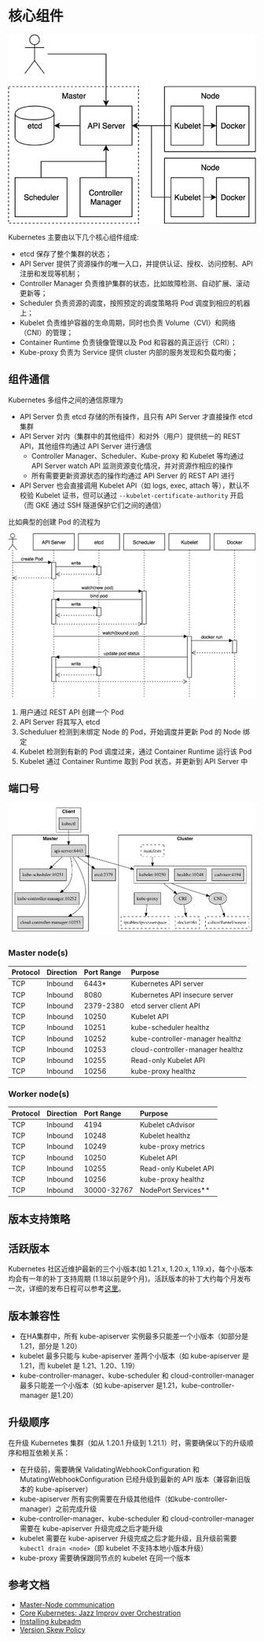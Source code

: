 # 核心组件

![components](../../.gitbook/assets/components%20%2811%29.png)

Kubernetes 主要由以下几个核心组件组成:

* etcd 保存了整个集群的状态；
* API Server 提供了资源操作的唯一入口，并提供认证、授权、访问控制、API 注册和发现等机制；
* Controller Manager 负责维护集群的状态，比如故障检测、自动扩展、滚动更新等；
* Scheduler 负责资源的调度，按照预定的调度策略将 Pod 调度到相应的机器上；
* Kubelet 负责维护容器的生命周期，同时也负责 Volume（CVI）和网络（CNI）的管理；
* Container Runtime 负责镜像管理以及 Pod 和容器的真正运行（CRI）；
* Kube-proxy 负责为 Service 提供 cluster 内部的服务发现和负载均衡；

## 组件通信

Kubernetes 多组件之间的通信原理为

* API Server 负责 etcd 存储的所有操作，且只有 API Server 才直接操作 etcd 集群
* API Server 对内（集群中的其他组件）和对外（用户）提供统一的 REST API，其他组件均通过 API Server 进行通信
  * Controller Manager、Scheduler、Kube-proxy 和 Kubelet 等均通过 API Server watch API 监测资源变化情况，并对资源作相应的操作
  * 所有需要更新资源状态的操作均通过 API Server 的 REST API 进行
* API Server 也会直接调用 Kubelet API（如 logs, exec, attach 等），默认不校验 Kubelet 证书，但可以通过 `--kubelet-certificate-authority` 开启（而 GKE 通过 SSH 隧道保护它们之间的通信）

比如典型的创建 Pod 的流程为

![](../../.gitbook/assets/workflow%20%281%29.png)

1. 用户通过 REST API 创建一个 Pod
2. API Server 将其写入 etcd
3. Scheduluer 检测到未绑定 Node 的 Pod，开始调度并更新 Pod 的 Node 绑定
4. Kubelet 检测到有新的 Pod 调度过来，通过 Container Runtime 运行该 Pod
5. Kubelet 通过 Container Runtime 取到 Pod 状态，并更新到 API Server 中

## 端口号

![ports](../../.gitbook/assets/ports.png)

### Master node\(s\)

| Protocol | Direction | Port Range | Purpose |
| :--- | :--- | :--- | :--- |
| TCP | Inbound | 6443\* | Kubernetes API server |
| TCP | Inbound | 8080 | Kubernetes API insecure server |
| TCP | Inbound | 2379-2380 | etcd server client API |
| TCP | Inbound | 10250 | Kubelet API |
| TCP | Inbound | 10251 | kube-scheduler healthz |
| TCP | Inbound | 10252 | kube-controller-manager healthz |
| TCP | Inbound | 10253 | cloud-controller-manager healthz |
| TCP | Inbound | 10255 | Read-only Kubelet API |
| TCP | Inbound | 10256 | kube-proxy healthz |

### Worker node\(s\)

| Protocol | Direction | Port Range | Purpose |
| :--- | :--- | :--- | :--- |
| TCP | Inbound | 4194 | Kubelet cAdvisor |
| TCP | Inbound | 10248 | Kubelet healthz |
| TCP | Inbound | 10249 | kube-proxy metrics |
| TCP | Inbound | 10250 | Kubelet API |
| TCP | Inbound | 10255 | Read-only Kubelet API |
| TCP | Inbound | 10256 | kube-proxy healthz |
| TCP | Inbound | 30000-32767 | NodePort Services\*\* |

## 版本支持策略

## 活跃版本

Kubernetes 社区近维护最新的三个小版本(如 1.21.x, 1.20.x, 1.19.x)，每个小版本均会有一年的补丁支持周期 (1.18以前是9个月)。活跃版本的补丁大约每个月发布一次，详细的发布日程可以参考[这里](https://github.com/kubernetes/website/blob/main/content/en/releases/patch-releases.md#upcoming-monthly-releases)。

## 版本兼容性

* 在HA集群中，所有 kube-apiserver 实例最多只能差一个小版本（如部分是 1.21，部分是 1.20）
* kubelet 最多只能与 kube-apiserver 差两个小版本（如 kube-apiserver 是1.21，而 kubelet 是 1.21、1.20、1.19）
* kube-controller-manager、kube-scheduler 和 cloud-controller-manager 最多只能差一个小版本（如 kube-apiserver 是1.21，kube-controller-manager 是1.20）

## 升级顺序

在升级 Kubernetes 集群（如从 1.20.1 升级到 1.21.1）时，需要确保以下的升级顺序和相互依赖关系：

* 在升级前，需要确保 ValidatingWebhookConfiguration 和 MutatingWebhookConfiguration 已经升级到最新的 API 版本（兼容新旧版本的 kube-apiserver）
* kube-apiserver 所有实例需要在升级其他组件（如kube-controller-manager）之前完成升级
* kube-controller-manager、kube-scheduler 和 cloud-controller-manager 需要在 kube-apiserver 升级完成之后才能升级
* kubelet 需要在 kube-apiserver 升级完成之后才能升级，且升级前需要 `kubectl drain <node>`（即 kubelet 不支持本地小版本升级）
* kube-proxy 需要确保跟同节点的 kubelet 在同一个版本

## 参考文档

* [Master-Node communication](https://kubernetes.io/docs/concepts/architecture/master-node-communication/)
* [Core Kubernetes: Jazz Improv over Orchestration](https://blog.heptio.com/core-kubernetes-jazz-improv-over-orchestration-a7903ea92ca)
* [Installing kubeadm](https://kubernetes.io/docs/setup/independent/install-kubeadm/#check-required-ports)
* [Version Skew Policy](https://kubernetes.io/releases/version-skew-policy/#supported-component-upgrade-order)
